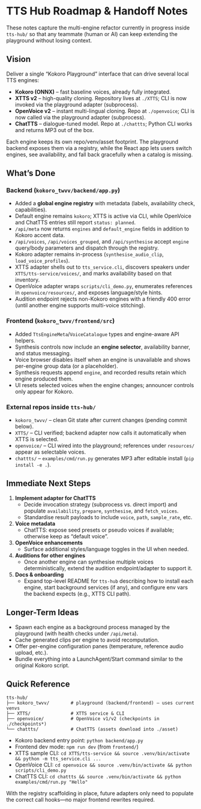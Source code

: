# TTS Hub Roadmap & Handoff Notes

These notes capture the multi-engine refactor currently in progress inside `tts-hub/` so that any teammate (human or AI) can keep extending the playground without losing context.

## Vision

Deliver a single “Kokoro Playground” interface that can drive several local TTS engines:

- **Kokoro (ONNX)** – fast baseline voices, already fully integrated.
- **XTTS v2** – high-quality cloning. Repository lives at `./XTTS`; CLI is now invoked via the playground adapter (subprocess).
- **OpenVoice v2** – instant multi-lingual cloning. Repo at `./openvoice`; CLI is now called via the playground adapter (subprocess).
- **ChatTTS** – dialogue-tuned model. Repo at `./chattts`; Python CLI works and returns MP3 out of the box.

Each engine keeps its own repo/venv/asset footprint. The playground backend exposes them via a registry, while the React app lets users switch engines, see availability, and fall back gracefully when a catalog is missing.

## What’s Done

### Backend (`kokoro_twvv/backend/app.py`)
- Added a **global engine registry** with metadata (labels, availability check, capabilities).
- Default engine remains `kokoro`; XTTS is active via CLI, while OpenVoice and ChatTTS entries still report `status: planned`.
- `/api/meta` now returns `engines` and `default_engine` fields in addition to Kokoro accent data.
- `/api/voices`, `/api/voices_grouped`, and `/api/synthesise` accept `engine` query/body parameters and dispatch through the registry.
- Kokoro adapter remains in-process (`synthesise_audio_clip`, `load_voice_profiles`).
- XTTS adapter shells out to `tts_service.cli`, discovers speakers under `XTTS/tts-service/voices/`, and marks availability based on that inventory.
- OpenVoice adapter wraps `scripts/cli_demo.py`, enumerates references in `openvoice/resources/`, and exposes language/style hints.
- Audition endpoint rejects non-Kokoro engines with a friendly 400 error (until another engine supports multi-voice stitching).

### Frontend (`kokoro_twvv/frontend/src`)
- Added `TtsEngineMeta`/`VoiceCatalogue` types and engine-aware API helpers.
- Synthesis controls now include an **engine selector**, availability banner, and status messaging.
- Voice browser disables itself when an engine is unavailable and shows per-engine group data (or a placeholder).
- Synthesis requests append `engine`, and recorded results retain which engine produced them.
- UI resets selected voices when the engine changes; announcer controls only appear for Kokoro.

### External repos inside `tts-hub/`
- `kokoro_twvv/` – clean Git state after current changes (pending commit below).
- `XTTS/` – CLI verified; backend adapter now calls it automatically when XTTS is selected.
- `openvoice/` – CLI wired into the playground; references under `resources/` appear as selectable voices.
- `chattts/` – `examples/cmd/run.py` generates MP3 after editable install (`pip install -e .`).

## Immediate Next Steps

1. **Implement adapter for ChatTTS**
   - Decide invocation strategy (subprocess vs. direct import) and populate `availability`, `prepare`, `synthesise`, and `fetch_voices`.
   - Standardise result payloads to include `voice`, `path`, `sample_rate`, etc.
2. **Voice metadata**
   - ChatTTS: expose seed presets or pseudo voices if available; otherwise keep as “default voice”.
3. **OpenVoice enhancements**
   - Surface additional styles/language toggles in the UI when needed.
4. **Auditions for other engines**
   - Once another engine can synthesise multiple voices deterministically, extend the audition endpoint/adapter to support it.
4. **Docs & onboarding**
   - Expand top-level README for `tts-hub` describing how to install each engine, start background services (if any), and configure env vars the backend expects (e.g., XTTS CLI path).

## Longer-Term Ideas

- Spawn each engine as a background process managed by the playground (with health checks under `/api/meta`).
- Cache generated clips per engine to avoid recomputation.
- Offer per-engine configuration panes (temperature, reference audio upload, etc.).
- Bundle everything into a LaunchAgent/Start command similar to the original Kokoro script.

## Quick Reference

```
tts-hub/
├── kokoro_twvv/        # playground (backend/frontend) – uses current venvs
├── XTTS/               # XTTS service & CLI
├── openvoice/          # OpenVoice v1/v2 (checkpoints in ./checkpoints*)
└── chattts/            # ChatTTS (assets download into ./asset)
```

- Kokoro backend entry point: `python backend/app.py`
- Frontend dev mode: `npm run dev` (from `frontend/`)
- XTTS sample CLI: `cd XTTS/tts-service && source .venv/bin/activate && python -m tts_service.cli ...`
- OpenVoice CLI: `cd openvoice && source .venv/bin/activate && python scripts/cli_demo.py`
- ChatTTS CLI: `cd chattts && source .venv/bin/activate && python examples/cmd/run.py "Hello"`

With the registry scaffolding in place, future adapters only need to populate the correct call hooks—no major frontend rewrites required.
